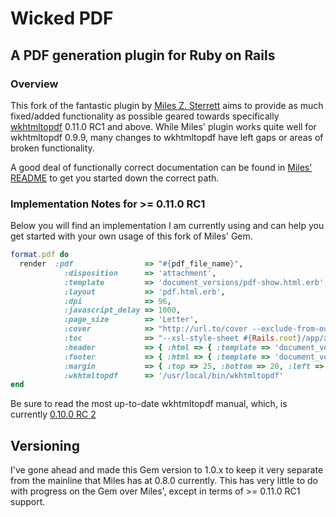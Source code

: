 # Wicked PDF

## A PDF generation plugin for Ruby on Rails

### Overview
This fork of the fantastic plugin by [Miles Z. Sterrett](https://github.com/mileszs) aims to provide as much fixed/added functionality as possible geared towards specifically [wkhtmltopdf](https://code.google.com/p/wkhtmltopdf/) 0.11.0 RC1 and above. While Miles' plugin works quite well for wkhtmltopdf 0.9.9, many changes to wkhtmltopdf have left gaps or areas of broken functionality.

A good deal of functionally correct documentation can be found in [Miles' README](https://github.com/mileszs/wicked_pdf/blob/master/README.md) to get you started down the correct path.

### Implementation Notes for >= 0.11.0 RC1
Below you will find an implementation I am currently using and can help you get started with your own  usage of this fork of Miles' Gem.

```ruby
format.pdf do
  render  :pdf                => "#{pdf_file_name}",
            :disposition      => 'attachment',
            :template         => 'document_versions/pdf-show.html.erb',
            :layout           => 'pdf.html.erb',
            :dpi              => 96,
            :javascript_delay => 1000,
            :page_size        => 'Letter',
            :cover            => "http://url.to/cover --exclude-from-outline",
            :toc              => "--xsl-style-sheet #{Rails.root}/app/assets/xsl/toc.xsl",
            :header           => { :html => { :template => 'document_version/header.html.erb' }, :spacing => 10 },
            :footer           => { :html => { :template => 'document_version/footer.html.erb' }, :spacing => 5 },
            :margin           => { :top => 25, :bottom => 20, :left => 9, :right => 12 },
            :wkhtmltopdf      => '/usr/local/bin/wkhtmltopdf'
end
```
Be sure to read the most up-to-date wkhtmltopdf manual, which, is currently [0.10.0 RC 2](http://madalgo.au.dk/~jakobt/wkhtmltoxdoc/wkhtmltopdf_0.10.0_rc2-doc.html)

## Versioning
I've gone ahead and made this Gem version to 1.0.x to keep it very separate from the mainline that Miles has at 0.8.0 currently. This has very little to do with progress on the Gem over Miles', except in terms of >= 0.11.0 RC1 support.
